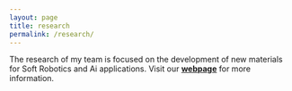 ```yaml
---
layout: page
title: research
permalink: /research/
---
```


The research of my team is focused on the development of new materials for Soft Robotics and Ai applications. Visit our [**webpage**](https://www.sdu.dk/en/forskning/sdu_biorobotics/research+areas/soft+robotics) for more information.
